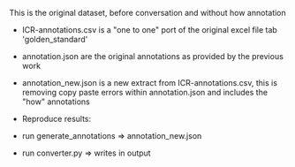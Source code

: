 This is the original dataset, before conversation and without how annotation


- ICR-annotations.csv is a "one to one" port of the original excel file tab 'golden_standard'
- annotation.json are the original annotations as provided by the previous work
- annotation_new.json is a new extract from ICR-annotations.csv, this is removing copy paste errors within annotation.json and includes the "how" annotations

- Reproduce results:
- run generate_annotations => annotation_new.json
- run converter.py => writes in output